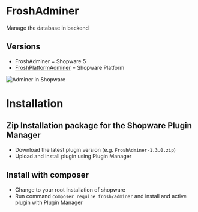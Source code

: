 # FroshAdminer

Manage the database in backend

## Versions

* FroshAdminer = Shopware 5
* [FroshPlatformAdminer](https://github.com/FriendsOfShopware/FroshPlatformAdminer) = Shopware Platform


![Adminer in Shopware](https://i.imgur.com/QFytkSv.png)


# Installation

## Zip Installation package for the Shopware Plugin Manager

* Download the latest plugin version (e.g. `FroshAdminer-1.3.0.zip`)
* Upload and install plugin using Plugin Manager

## Install with composer
* Change to your root Installation of shopware
* Run command `composer require frosh/adminer` and install and active plugin with Plugin Manager 
